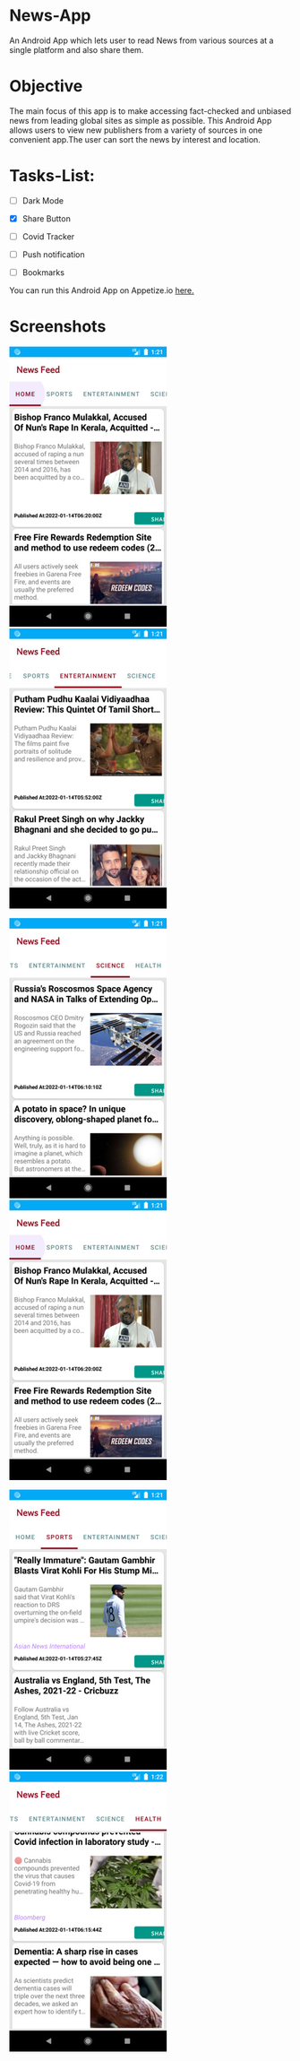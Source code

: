# News-App
An Android App which lets user to read News from various sources at a single platform and also share them.


# Objective
The main focus of this app is to make accessing fact-checked and unbiased news from leading global sites as simple as possible. This Android App allows users to view new publishers from a variety of sources in one convenient app.The user can sort the news by interest and location.

# Tasks-List:
- [ ] Dark Mode
- [x] Share Button 
- [ ] Covid Tracker 
- [ ] Push notification
- [ ] Bookmarks


You can run this Android App on Appetize.io [here.](https://appetize.io/app/5qz7jkjwfjqybdpamm4g4n9560?device=nexus5&osVersion=8.1&scale=75)


# Screenshots
![Home](https://github.com/aummishra/News-App/blob/main/Screenshots/NewsApp1.jpg)    ![2](https://github.com/aummishra/News-App/blob/main/Screenshots/NewsApp2.jpg)

![3](https://github.com/aummishra/News-App/blob/main/Screenshots/NewsApp3.jpg)       ![4](https://github.com/aummishra/News-App/blob/main/Screenshots/NewsApp4.jpg)

![5](https://github.com/aummishra/News-App/blob/main/Screenshots/NewsApp5.jpg)       ![6](https://github.com/aummishra/News-App/blob/main/Screenshots/NewsApp6.jpg)

